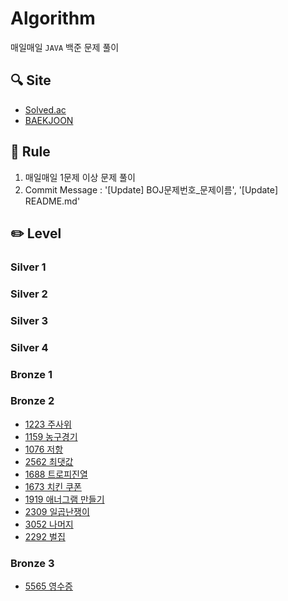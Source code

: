 # Algorithm
매일매일 `JAVA` 백준 문제 풀이

## 🔍 Site
- [Solved.ac](https://solved.ac)
- [BAEKJOON](https://www.acmicpc.net)

## 📏 Rule
1. 매일매일 1문제 이상 문제 풀이
2. Commit Message : '[Update] BOJ문제번호_문제이름', '[Update] README.md'

## ✏️ Level

### Silver 1
### Silver 2
### Silver 3
### Silver 4
### Bronze 1

### Bronze 2
- [1223 주사위](https://github.com/JegalEun/Algorithm_JAVA/blob/main/Week/Week01/BOJ1233.java)
- [1159 농구경기](https://github.com/JegalEun/Algorithm_JAVA/blob/main/Week/Week01/BOJ1159.java)
- [1076 저항](https://github.com/JegalEun/Algorithm_JAVA/blob/main/Week/Week01/BOJ1076.java)
- [2562 최댓값](https://github.com/JegalEun/Algorithm_JAVA/blob/main/Week/Week01/BOJ2562.java)
- [1688 트로피진열](https://github.com/JegalEun/Algorithm_JAVA/blob/main/Week/Week01/BOJ1668.java)
- [1673 치킨 쿠폰](https://github.com/JegalEun/Algorithm_JAVA/blob/main/Week/Week02/BOJ1673.java)
- [1919 애너그램 만들기](https://github.com/JegalEun/Algorithm_JAVA/blob/main/Week/Week02/BOJ1919.java)
- [2309 일곱난쟁이](https://github.com/JegalEun/Algorithm_JAVA/blob/main/Week/Week02/BOJ2309.java) 
- [3052 나머지](https://github.com/JegalEun/Algorithm_JAVA/blob/main/Week/Week02/BOJ3052.java)
- [2292 벌집](https://github.com/JegalEun/Algorithm_JAVA/blob/main/Week/Week02/BOJ2292.java)

### Bronze 3
- [5565 영수증](https://github.com/JegalEun/Algorithm_JAVA/blob/main/Week/Week02/BOJ5565.java)
